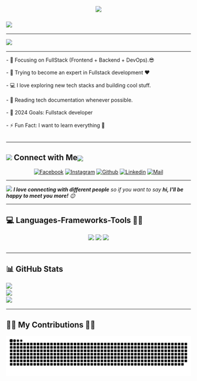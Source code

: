 <h1 align="center">
  <a href="https://git.io/typing-svg">
    <img src="https://readme-typing-svg.herokuapp.com/?lines=Hi,+There!+👋;I+am+Rohan..;I'm+a+Frontend+Deveper...&center=true&size=30">
  </a>
</h1>


<img src="https://miro.medium.com/v2/resize:fit:3200/0*de0IdiUSoJTwgsys.gif"/>

<hr>

[![](https://visitcount.itsvg.in/api?id=Dev-Rohan1&icon=0&color=0)](https://visitcount.itsvg.in)

<hr>
<div align="left">
- 🔭 Focusing on FullStack (Frontend + Backend + DevOps).😎 <br/> <br/>
- 🌱 Trying to become an expert in Fullstack development ❤ <br/> <br/>
- 💻 I love exploring new tech stacks and building cool stuff.<br/><br/>
- 📰 Reading tech documentation whenever possible. <br/> <br/>
- 🎯 2024 Goals: Fullstack developer <br/> <br/>
- ⚡ Fun Fact: I want to learn everything 🤣 <br/> <br/>
 </div>
 <hr>

## <img src="https://media.giphy.com/media/5WJ6SOKeNKrSzblU4R/giphy.gif" width="25"> Connect with Me<img align="center" src="https://github.com/rajput2107/rajput2107/blob/master/Assets/Handshake.gif?raw=true" height="33px"/>

<div align="center">

[![Facebook](https://img.shields.io/badge/Facebook-1877F2?style=for-the-badge&logo=facebook&logoColor=white)](https://web.facebook.com/rhrohan2021)
[![Instagram](https://img.shields.io/badge/Instagram-E4405F?style=for-the-badge&logo=instagram&logoColor=white)](https://www.instagram.com/sahinur.jsx/)
[![Github](https://img.shields.io/badge/GitHub-100000?style=for-the-badge&logo=github&logoColor=white)](https://github.com/Dev-Rohan1)
[![Linkedin](https://img.shields.io/badge/LinkedIn-0077B5?style=for-the-badge&logo=linkedin&logoColor=white)](https://www.linkedin.com/in/md-rohanul-haque/)
[![Mail](https://img.shields.io/badge/Gmail-D14836?style=for-the-badge&logo=gmail&logoColor=white)](mailto:dev.rohan2024@gmail.com)

</div>

<hr/>

<img src="https://media.giphy.com/media/LnQjpWaON8nhr21vNW/giphy.gif" width="60"> <em><b>I love connecting with different people</b> so if you want to say <b>hi, I'll be happy to meet you more!</b> 😊</em>

 <hr/>
 
<h2 align="left">💻 Languages-Frameworks-Tools 🧑‍💻</h2> 
<div align="center">
    <img src="https://skillicons.dev/icons?i=vscode,html,css,tailwind,bootstrap,sass,javascript,vite,react,mui,bash,git,github,figma, " />
  <img src="https://skillicons.dev/icons?i=javascript,nodejs,express,mongodb,firebase,bootstrap,nextjs,netlify " />
    <img src="https://skillicons.dev/icons?i=nodejs,python,javascript,express,firebase,mongodb,nextjs,netlify	" />
</div>
<br/>
<hr/>
 <h2>📊 GitHub Stats</h2> 

![](https://github-readme-stats.vercel.app/api?username=Dev-Rohan1&theme=dark&hide_border=false&include_all_commits=false&count_private=false)<br/>
![](https://github-readme-streak-stats.herokuapp.com/?user=Dev-Rohan1&theme=dark&hide_border=false)<br/>
![](https://github-readme-stats.vercel.app/api/top-langs/?username=Dev-Rohan1&theme=dark&hide_border=false&include_all_commits=false&count_private=false&layout=compact)

<hr>

<div align="left">
  <h2>🧑‍💻 My Contributions 🧑‍💻</h2>
  <img alt="snake eating my contributions" src="https://raw.githubusercontent.com/platane/snk/output/github-contribution-grid-snake-dark.svg" />
</div>

